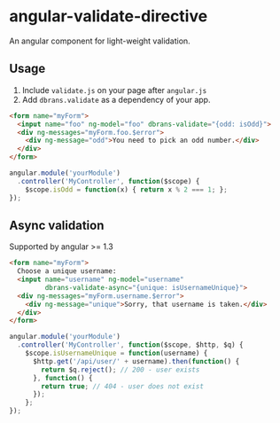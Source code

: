 # angular-validate-directive

An angular component for light-weight validation.

## Usage
1. Include `validate.js` on your page after `angular.js`
2. Add `dbrans.validate` as a dependency of your app.

```html
<form name="myForm">
  <input name="foo" ng-model="foo" dbrans-validate="{odd: isOdd}">
  <div ng-messages="myForm.foo.$error">
    <div ng-message="odd">You need to pick an odd number.</div>
  </div>
</form>
```

```javascript
angular.module('yourModule')
  .controller('MyController', function($scope) {
    $scope.isOdd = function(x) { return x % 2 === 1; };
});
```

## Async validation

Supported by angular >= 1.3

```html
<form name="myForm">
  Choose a unique username: 
  <input name="username" ng-model="username" 
         dbrans-validate-async="{unique: isUsernameUnique}">
  <div ng-messages="myForm.username.$error">
    <div ng-message="unique">Sorry, that username is taken.</div>
  </div>
</form>
```

```javascript
angular.module('yourModule')
  .controller('MyController', function($scope, $http, $q) {
    $scope.isUsernameUnique = function(username) { 
      $http.get('/api/user/' + username).then(function() {
        return $q.reject(); // 200 - user exists
      }, function() {
        return true; // 404 - user does not exist
      });
    };
});
```
